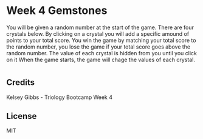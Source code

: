 # Week 4 Gemstones
You will be given a random number at the start of the game.
There are four crystals below. By clicking on a crystal you will add a specific amound of points to your total score.
You win the game by matching your total score to the random number, you lose the game if your total score goes above the random number.
The value of each crystal is hidden from you until you click on it
When the game starts, the game will chage the values of each crystal.

#
## Credits

Kelsey Gibbs - Triology Bootcamp Week 4

## License

MIT